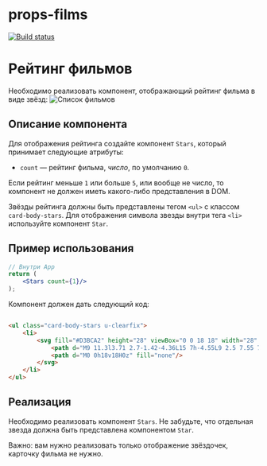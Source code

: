 # props-films

[![Build status](https://ci.appveyor.com/api/projects/status/x2bi84ye9jc5y5w3?svg=true)](https://ci.appveyor.com/project/Ka-Qessa/props-films)

Рейтинг фильмов
===

Необходимо реализовать компонент, отображающий рейтинг фильма в виде звёзд:
![Список фильмов](./assets/preview.png)

## Описание компонента

Для отображения рейтинга создайте компонент `Stars`, который принимает следующие атрибуты:

- `count` — рейтинг фильма, _число_, по умолчанию `0`.

Если рейтинг меньше `1` или больше `5`, или вообще не число, то компонент не должен иметь какого-либо представления в
DOM.

Звёзды рейтинга должны быть представлены тегом `<ul>` с классом `card-body-stars`. Для отображения символа звезды внутри
тега `<li>` используйте компонент `Star`.

## Пример использования

```jsx
// Внутри App
return (
    <Stars count={1}/>
);
```

Компонент должен дать следующий код:

```html

<ul class="card-body-stars u-clearfix">
    <li>
        <svg fill="#D3BCA2" height="28" viewBox="0 0 18 18" width="28" xmlns="http://www.w3.org/2000/svg">
            <path d="M9 11.3l3.71 2.7-1.42-4.36L15 7h-4.55L9 2.5 7.55 7H3l3.71 2.64L5.29 14z"/>
            <path d="M0 0h18v18H0z" fill="none"/>
        </svg>
    </li>
</ul>
```

## Реализация

Необходимо реализовать компонент `Stars`. Не забудьте, что отдельная звезда должна быть представлена компонентом `Star`.

Важно: вам нужно реализовать только отображение звёздочек, карточку фильма не нужно.